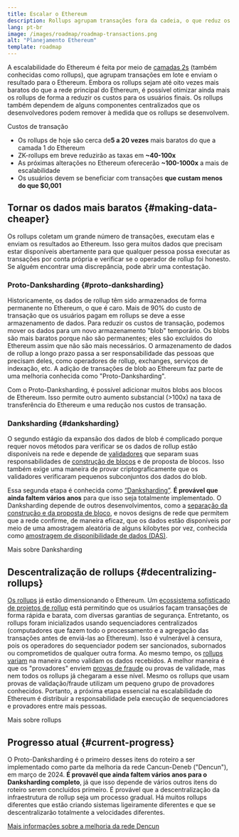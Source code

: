 ```yaml
---
title: Escalar o Ethereum
description: Rollups agrupam transações fora da cadeia, o que reduz os custos para o usuário. No entanto, a forma como os rollups usam recursos de dados atualmente é muito cara, o que limita o baixo custo das transações. Proto-Danksharding corrige isso.
lang: pt-br
image: /images/roadmap/roadmap-transactions.png
alt: "Planejamento Ethereum"
template: roadmap
---
```


A escalabilidade do Ethereum é feita por meio de [camadas 2s](/layer-2/#rollups) (também conhecidas como rollups), que agrupam transações em lote e enviam o resultado para o Ethereum. Embora os rollups sejam até oito vezes mais baratos do que a rede principal do Ethereum, é possível otimizar ainda mais os rollups de forma a reduzir os custos para os usuários finais. Os rollups também dependem de alguns componentes centralizados que os desenvolvedores podem remover à medida que os rollups se desenvolvem.

<Alert variant="update" className="mb-8">
<AlertContent>
<AlertTitle className="mb-4">
  Custos de transação
</AlertTitle>
  <ul style={{ marginBottom: 0 }}>
    <li>Os rollups de hoje são cerca de<strong>5 a 20 vezes</strong> mais baratos do que a camada 1 do Ethereum</li>
    <li>ZK-rollups em breve reduzirão as taxas em <strong>~40-100x</strong></li>
    <li>As próximas alterações no Ethereum oferecerão <strong>~100-1000x</strong> a mais de escalabilidade</li>
    <li style={{ marginBottom: 0 }}>Os usuários devem se beneficiar com transações <strong>que custam menos do que $0,001</strong></li>
  </ul>
</AlertContent>
</Alert>

## Tornar os dados mais baratos {#making-data-cheaper}

Os rollups coletam um grande número de transações, executam elas e enviam os resultados ao Ethereum. Isso gera muitos dados que precisam estar disponíveis abertamente para que qualquer pessoa possa executar as transações por conta própria e verificar se o operador de rollup foi honesto. Se alguém encontrar uma discrepância, pode abrir uma contestação.

### Proto-Danksharding {#proto-danksharding}

Historicamente, os dados de rollup têm sido armazenados de forma permanente no Ethereum, o que é caro. Mais de 90% do custo de transação que os usuários pagam em rollups se deve a esse armazenamento de dados. Para reduzir os custos de transação, podemos mover os dados para um novo armazenamento "blob" temporário. Os blobs são mais baratos porque não são permanentes; eles são excluídos do Ethereum assim que não são mais necessários. O armazenamento de dados de rollup a longo prazo passa a ser responsabilidade das pessoas que precisam deles, como operadores de rollup, exchanges, serviços de indexação, etc. A adição de transações de blob ao Ethereum faz parte de uma melhoria conhecida como "Proto-Danksharding".

Com o Proto-Danksharding, é possível adicionar muitos blobs aos blocos de Ethereum. Isso permite outro aumento substancial (>100x) na taxa de transferência do Ethereum e uma redução nos custos de transação.

### Danksharding {#danksharding}

O segundo estágio da expansão dos dados de blob é complicado porque requer novos métodos para verificar se os dados de rollup estão disponíveis na rede e depende de [validadores](/glossary/#validator) que separam suas responsabilidades de [construção de blocos](/glossary/#block) e de proposta de blocos. Isso também exige uma maneira de provar criptograficamente que os validadores verificaram pequenos subconjuntos dos dados do blob.

Essa segunda etapa é conhecida como [“Danksharding”](/roadmap/danksharding/). **É provável que ainda faltem vários anos** para que isso seja totalmente implementado. O Danksharding depende de outros desenvolvimentos, como a [separação da construção e da proposta de bloco](/roadmap/pbs), e novos designs de rede que permitem que a rede confirme, de maneira eficaz, que os dados estão disponíveis por meio de uma amostragem aleatória de alguns kilobytes por vez, conhecida como [amostragem de disponibilidade de dados (DAS)](/developers/docs/data-availability).

<ButtonLink variant="outline-color" href="/roadmap/danksharding/">Mais sobre Danksharding</ButtonLink>

## Descentralização de rollups {#decentralizing-rollups}

[Os rollups](/layer-2) já estão dimensionando o Ethereum. Um [ecossistema sofisticado de projetos de rollup](https://l2beat.com/scaling/tvl) está permitindo que os usuários façam transações de forma rápida e barata, com diversas garantias de segurança. Entretanto, os rollups foram inicializados usando sequenciadores centralizados (computadores que fazem todo o processamento e a agregação das transações antes de enviá-las ao Ethereum). Isso é vulnerável à censura, pois os operadores do sequenciador podem ser sancionados, subornados ou comprometidos de qualquer outra forma. Ao mesmo tempo, os [rollups variam](https://l2beat.com) na maneira como validam os dados recebidos. A melhor maneira é que os "provadores" enviem [provas de fraude](/glossary/#fraud-proof) ou provas de validade, mas nem todos os rollups já chegaram a esse nível. Mesmo os rollups que usam provas de validação/fraude utilizam um pequeno grupo de provadores conhecidos. Portanto, a próxima etapa essencial na escalabilidade do Ethereum é distribuir a responsabilidade pela execução de sequenciadores e provadores entre mais pessoas.

<ButtonLink variant="outline-color" href="/developers/docs/scaling/">Mais sobre rollups</ButtonLink>

## Progresso atual {#current-progress}

O Proto-Danksharding é o primeiro desses itens do roteiro a ser implementado como parte da melhoria da rede Cancun-Deneb ("Dencun"), em março de 2024. **É provavél que ainda faltem vários anos para o Danksharding completo**, já que isso depende de vários outros itens do roteiro serem concluídos primeiro. É provável que a descentralização da infraestrutura de rollup seja um processo gradual. Há muitos rollups diferentes que estão criando sistemas ligeiramente diferentes e que se descentralizarão totalmente a velocidades diferentes.

[Mais informações sobre a melhoria da rede Dencun](/roadmap/dencun/)

<QuizWidget quizKey="scaling" />
